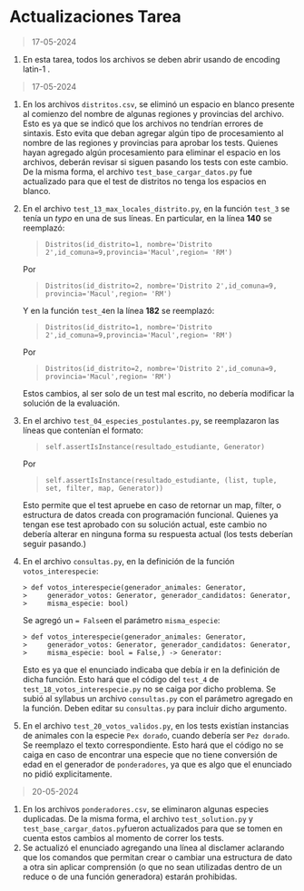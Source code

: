 # Actualizaciones Tarea

> 17-05-2024

1. En esta tarea, todos los archivos se deben abrir usando de encoding latin-1 .

> 17-05-2024

1. En los archivos `distritos.csv`, se eliminó un espacio en blanco presente al comienzo del nombre de algunas regiones y provincias del archivo. Esto es ya que se indicó que los archivos no tendrían errores de sintaxis. Esto evita que deban agregar algún tipo de procesamiento al nombre de las regiones y provincias para aprobar los tests. Quienes hayan agregado algún procesamiento para eliminar el espacio en los archivos, deberán revisar si siguen pasando los tests con este cambio. De la misma forma, el archivo `test_base_cargar_datos.py` fue actualizado para que el test de distritos no tenga los espacios en blanco.

2. En el archivo `test_13_max_locales_distrito.py`, en la función `test_3` se tenía un _typo_ en una de sus líneas. En particular, en la línea **140** se reemplazó:

    > `Distritos(id_distrito=1, nombre='Distrito 2',id_comuna=9,provincia='Macul',region= 'RM')`
    
   Por 
    
    >`Distritos(id_distrito=2, nombre='Distrito 2',id_comuna=9,   provincia='Macul',region= 'RM')`

	Y en la función `test_4`en la línea **182** se reemplazó: 

	> `Distritos(id_distrito=1, nombre='Distrito 2',id_comuna=9,provincia='Macul',region= 'RM')`
    
   Por 
    
    > `Distritos(id_distrito=2, nombre='Distrito 2',id_comuna=9,   provincia='Macul',region= 'RM')`

    
    Estos cambios, al ser solo de un test mal escrito, no debería modificar la solución de la evaluación.

3. En el archivo `test_04_especies_postulantes.py`, se reemplazaron las líneas que contenían el formato:
   > `self.assertIsInstance(resultado_estudiante, Generator)`

   Por

   > `self.assertIsInstance(resultado_estudiante, (list, tuple, set, filter, map, Generator))`

   Esto permite que el test apruebe en caso de retornar un map, filter, o estructura de datos creada con programación funcional. Quienes ya tengan ese test aprobado con su solución actual, este cambio no debería alterar en ninguna forma su respuesta actual (los tests deberían seguir pasando.)

4. En el archivo `consultas.py`, en la definición de la función `votos_interespecie`:

      ```
      > def votos_interespecie(generador_animales: Generator,
      >     generador_votos: Generator, generador_candidatos: Generator,
      >     misma_especie: bool) 
      ```
    Se agregó un `= False`en el parámetro `misma_especie`:
    
      ```
      > def votos_interespecie(generador_animales: Generator,
      >     generador_votos: Generator, generador_candidatos: Generator,
      >     misma_especie: bool = False,) -> Generator:
      ```
      Esto es ya que el enunciado indicaba que debía ir en la definición de dicha función. Esto hará que el código del `test_4` de `test_18_votos_interespecie.py` no se caiga por dicho problema. Se subió al syllabus un archivo `consultas.py` con el parámetro agregado en la función. Deben editar su `consultas.py` para incluir dicho argumento.

5. En el archivo `test_20_votos_validos.py`, en los tests existían instancias de animales con la especie `Pex dorado`, cuando debería ser `Pez dorado`. Se reemplazo el texto correspondiente. Esto hará que el código no se caiga en caso de encontrar una especie que no tiene conversión de edad en el generador de `ponderadores`, ya que es algo que el enunciado no pidió explicitamente.

> 20-05-2024

1. En los archivos `ponderadores.csv`, se eliminaron algunas especies duplicadas. De la misma forma, el archivo `test_solution.py` y `test_base_cargar_datos.py`fueron actualizados para que se tomen en cuenta estos cambios al momento de correr los tests. 
2. Se actualizó el enunciado agregando una línea al disclamer aclarando que los comandos que permitan crear o cambiar una estructura de dato a otra sin aplicar comprensión (o que no sean utilizadas dentro de un reduce o de una función
generadora) estarán prohibidas. 